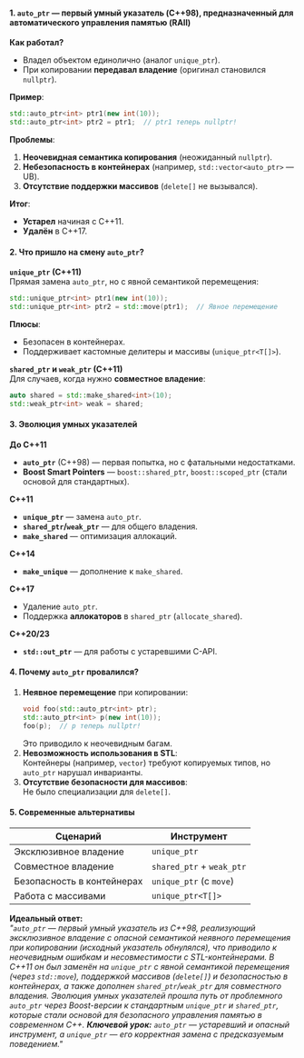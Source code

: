 #### **1. `auto_ptr` — первый умный указатель (C++98)**, предназначенный для автоматического управления памятью (RAII)

**Как работал?**  
- Владел объектом единолично (аналог `unique_ptr`).  
- При копировании **передавал владение** (оригинал становился `nullptr`).  

**Пример**:  
```cpp
std::auto_ptr<int> ptr1(new int(10));  
std::auto_ptr<int> ptr2 = ptr1;  // ptr1 теперь nullptr!  
```  

**Проблемы**:  
1. **Неочевидная семантика копирования** (неожиданный `nullptr`).  
2. **Небезопасность в контейнерах** (например, `std::vector<auto_ptr>` — UB).  
3. **Отсутствие поддержки массивов** (`delete[]` не вызывался).  

**Итог**:  
- **Устарел** начиная с C++11.  
- **Удалён** в C++17.  

#### **2. Что пришло на смену `auto_ptr`?**  
**`unique_ptr` (C++11)**  
Прямая замена `auto_ptr`, но с явной семантикой перемещения:  
```cpp
std::unique_ptr<int> ptr1(new int(10));  
std::unique_ptr<int> ptr2 = std::move(ptr1);  // Явное перемещение  
```  
**Плюсы**:  
- Безопасен в контейнерах.  
- Поддерживает кастомные делитеры и массивы (`unique_ptr<T[]>`).  

**`shared_ptr` и `weak_ptr` (C++11)**  
Для случаев, когда нужно **совместное владение**:  
```cpp
auto shared = std::make_shared<int>(10);  
std::weak_ptr<int> weak = shared;  
```  

#### **3. Эволюция умных указателей**  

**До C++11**  
- **`auto_ptr`** (C++98) — первая попытка, но с фатальными недостатками.  
- **Boost Smart Pointers** — `boost::shared_ptr`, `boost::scoped_ptr` (стали основой для стандартных).  

**C++11**  
- **`unique_ptr`** — замена `auto_ptr`.  
- **`shared_ptr`/`weak_ptr`** — для общего владения.  
- **`make_shared`** — оптимизация аллокаций.  

**C++14**  
- **`make_unique`** — дополнение к `make_shared`.  

**C++17**  
- Удаление `auto_ptr`.  
- Поддержка **аллокаторов** в `shared_ptr` (`allocate_shared`).  

**C++20/23**  
- **`std::out_ptr`** — для работы с устаревшими C-API.  

#### **4. Почему `auto_ptr` провалился?**  
1. **Неявное перемещение** при копировании:  
   ```cpp
   void foo(std::auto_ptr<int> ptr);  
   std::auto_ptr<int> p(new int(10));  
   foo(p);  // p теперь nullptr!  
   ```  
   Это приводило к неочевидным багам.  
2. **Невозможность использования в STL**:  
   Контейнеры (например, `vector`) требуют копируемых типов, но `auto_ptr` нарушал инварианты.  
3. **Отсутствие безопасности для массивов**:  
   Не было специализации для `delete[]`.  

#### **5. Современные альтернативы**  

| **Сценарий**               | **Инструмент**            |
| -------------------------- | ------------------------- |
| Эксклюзивное владение      | `unique_ptr`              |
| Совместное владение        | `shared_ptr` + `weak_ptr` |
| Безопасность в контейнерах | `unique_ptr` (с `move`)   |
| Работа с массивами         | `unique_ptr<T[]>`         |

**Идеальный ответ:**  
*"`auto_ptr` — первый умный указатель из C++98, реализующий эксклюзивное владение с опасной семантикой неявного перемещения при копировании (исходный указатель обнулялся), что приводило к неочевидным ошибкам и несовместимости с STL-контейнерами. В C++11 он был заменён на `unique_ptr` с явной семантикой перемещения (через `std::move`), поддержкой массивов (`delete[]`) и безопасностью в контейнерах, а также дополнен `shared_ptr`/`weak_ptr` для совместного владения. Эволюция умных указателей прошла путь от проблемного `auto_ptr` через Boost-версии к стандартным `unique_ptr` и `shared_ptr`, которые стали основой для безопасного управления памятью в современном C++. **Ключевой урок:** `auto_ptr` — устаревший и опасный инструмент, а `unique_ptr` — его корректная замена с предсказуемым поведением."*